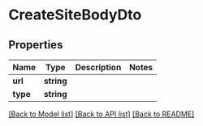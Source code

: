 # CreateSiteBodyDto

## Properties
Name | Type | Description | Notes
------------ | ------------- | ------------- | -------------
**url** | **string** |  | 
**type** | **string** |  | 

[[Back to Model list]](../README.md#documentation-for-models) [[Back to API list]](../README.md#documentation-for-api-endpoints) [[Back to README]](../README.md)


